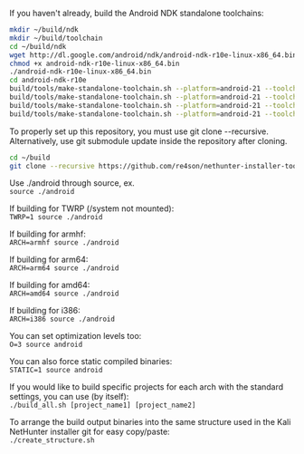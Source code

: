 If you haven't already, build the Android NDK standalone toolchains:
```sh
mkdir ~/build/ndk
mkdir ~/build/toolchain
cd ~/build/ndk
wget http://dl.google.com/android/ndk/android-ndk-r10e-linux-x86_64.bin
chmod +x android-ndk-r10e-linux-x86_64.bin
./android-ndk-r10e-linux-x86_64.bin
cd android-ndk-r10e
build/tools/make-standalone-toolchain.sh --platform=android-21 --toolchain=arm-linux-androideabi-4.9 --install-dir="$HOME/build/toolchain/android-armhf-4.9"
build/tools/make-standalone-toolchain.sh --platform=android-21 --toolchain=aarch64-linux-android-4.9 --install-dir="$HOME/build/toolchain/android-arm64-4.9"
build/tools/make-standalone-toolchain.sh --platform=android-21 --toolchain=x86_64-4.9 --install-dir="$HOME/build/toolchain/android-amd64-4.9"
build/tools/make-standalone-toolchain.sh --platform=android-21 --toolchain=x86-4.9 --install-dir="$HOME/build/toolchain/android-i386-4.9"
```

To properly set up this repository, you must use git clone --recursive.  
Alternatively, use git submodule update inside the repository after cloning.
```sh
cd ~/build
git clone --recursive https://github.com/re4son/nethunter-installer-tools.git
```

Use ./android through source, ex.  
`source ./android`

If building for TWRP (/system not mounted):  
`TWRP=1 source ./android`

If building for armhf:  
`ARCH=armhf source ./android`

If building for arm64:  
`ARCH=arm64 source ./android`

If building for amd64:  
`ARCH=amd64 source ./android`

If building for i386:  
`ARCH=i386 source ./android`

You can set optimization levels too:  
`O=3 source android`

You can also force static compiled binaries:  
`STATIC=1 source android`

If you would like to build specific projects for each arch with the standard settings, you can use (by itself):  
`./build_all.sh [project_name1] [project_name2]`

To arrange the build output binaries into the same structure used in the Kali NetHunter installer git for easy copy/paste:  
`./create_structure.sh`
